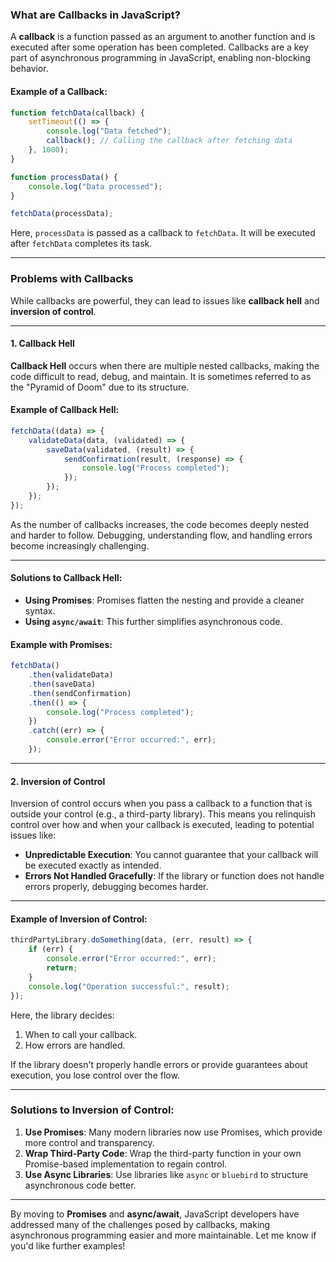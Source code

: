 ### **What are Callbacks in JavaScript?**

A **callback** is a function passed as an argument to another function and is executed after some operation has been completed. Callbacks are a key part of asynchronous programming in JavaScript, enabling non-blocking behavior.

#### **Example of a Callback:**

```javascript
function fetchData(callback) {
    setTimeout(() => {
        console.log("Data fetched");
        callback(); // Calling the callback after fetching data
    }, 1000);
}

function processData() {
    console.log("Data processed");
}

fetchData(processData);
```

Here, `processData` is passed as a callback to `fetchData`. It will be executed after `fetchData` completes its task.

---

### **Problems with Callbacks**

While callbacks are powerful, they can lead to issues like **callback hell** and **inversion of control**.

---

#### **1. Callback Hell**

**Callback Hell** occurs when there are multiple nested callbacks, making the code difficult to read, debug, and maintain. It is sometimes referred to as the "Pyramid of Doom" due to its structure.

#### **Example of Callback Hell:**

```javascript
fetchData((data) => {
    validateData(data, (validated) => {
        saveData(validated, (result) => {
            sendConfirmation(result, (response) => {
                console.log("Process completed");
            });
        });
    });
});
```

As the number of callbacks increases, the code becomes deeply nested and harder to follow. Debugging, understanding flow, and handling errors become increasingly challenging.

---

#### **Solutions to Callback Hell:**

-   **Using Promises**: Promises flatten the nesting and provide a cleaner syntax.
-   **Using `async/await`**: This further simplifies asynchronous code.

#### **Example with Promises:**

```javascript
fetchData()
    .then(validateData)
    .then(saveData)
    .then(sendConfirmation)
    .then(() => {
        console.log("Process completed");
    })
    .catch((err) => {
        console.error("Error occurred:", err);
    });
```

---

#### **2. Inversion of Control**

Inversion of control occurs when you pass a callback to a function that is outside your control (e.g., a third-party library). This means you relinquish control over how and when your callback is executed, leading to potential issues like:

-   **Unpredictable Execution**: You cannot guarantee that your callback will be executed exactly as intended.
-   **Errors Not Handled Gracefully**: If the library or function does not handle errors properly, debugging becomes harder.

---

#### **Example of Inversion of Control:**

```javascript
thirdPartyLibrary.doSomething(data, (err, result) => {
    if (err) {
        console.error("Error occurred:", err);
        return;
    }
    console.log("Operation successful:", result);
});
```

Here, the library decides:

1. When to call your callback.
2. How errors are handled.

If the library doesn't properly handle errors or provide guarantees about execution, you lose control over the flow.

---

### **Solutions to Inversion of Control:**

1. **Use Promises**: Many modern libraries now use Promises, which provide more control and transparency.
2. **Wrap Third-Party Code**: Wrap the third-party function in your own Promise-based implementation to regain control.
3. **Use Async Libraries**: Use libraries like `async` or `bluebird` to structure asynchronous code better.

---

By moving to **Promises** and **async/await**, JavaScript developers have addressed many of the challenges posed by callbacks, making asynchronous programming easier and more maintainable. Let me know if you'd like further examples!
